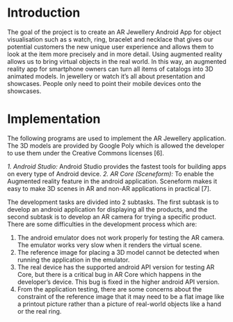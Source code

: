 # Introduction
The goal of the project is to create an AR Jewellery Android App for object visualisation such as s watch, ring, bracelet and necklace that gives our potential customers the new unique user experience and allows them to look at the item more precisely and in more detail.
Using augmented reality allows us to bring virtual objects in the real world. In this way, an augmented reality app for smartphone owners can turn all items of catalogs into 3D animated models. In jewellery or watch it’s all about presentation and showcases. People only need to point their mobile devices onto the showcases.

# Implementation
The following programs are used to implement the AR Jewellery application. The 3D models are provided by Google Poly which is allowed the developer to use them under the Creative Commons licenses [6].

<i>1. Android Studio:</i> Android Studio provides the fastest tools for building apps on every type of Android device.
<i>2. AR Core (Sceneform):</i> To enable the Augmented reality feature in the android application. Sceneform makes it easy to make 3D scenes in AR and non-AR applications in practical [7].

The development tasks are divided into 2 subtasks. The first subtask is to develop an android application for displaying all the products, and the second subtask is to develop an AR camera for trying a specific product. There are some difficulties in the development process which are:
1.	The android emulator does not work properly for testing the AR camera. The emulator works very slow when it renders the virtual scene.
2.	The reference image for placing a 3D model cannot be detected when running the application in the emulator.
3.	The real device has the supported android API version for testing AR Core, but there is a critical bug in AR Core which happens in the developer’s device. This bug is fixed in the higher android API version.
4.	From the application testing, there are some concerns about the constraint of the reference image that it may need to be a flat image like a printout picture rather than a picture of real-world objects like a hand or the real ring.
